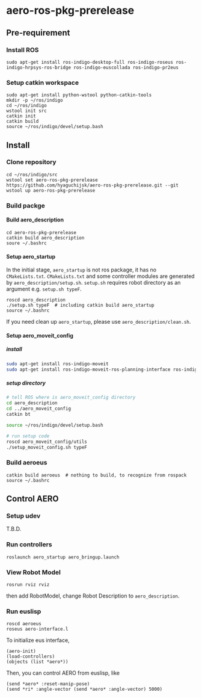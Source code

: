 # aero-ros-pkg-prerelease

## Pre-requirement

### Install ROS

```
sudo apt-get install ros-indigo-desktop-full ros-indigo-roseus ros-indigo-hrpsys-ros-bridge ros-indigo-euscollada ros-indigo-pr2eus
```

### Setup catkin workspace

```
sudo apt-get install python-wstool python-catkin-tools
mkdir -p ~/ros/indigo
cd ~/ros/indigo
wstool init src
catkin init
catkin build
source ~/ros/indigo/devel/setup.bash
```

## Install

### Clone repository

```
cd ~/ros/indigo/src
wstool set aero-ros-pkg-prerelease https://github.com/hyaguchijsk/aero-ros-pkg-prerelease.git --git
wstool up aero-ros-pkg-prerelease
```

### Build packge

#### Build aero_description

```
cd aero-ros-pkg-prerelease
catkin build aero_description
soure ~/.bashrc
```

#### Setup aero_startup

In the initial stage, `aero_startup` is not ros package, it has no `CMakeLists.txt`.
`CMakeLists.txt` and some controller modules are generated by `aero_description/setup.sh`.
`setup.sh` requires robot directory as an argument e.g. `setup.sh typeF`.

```
roscd aero_description
./setup.sh typeF  # including catkin build aero_startup
source ~/.bashrc
```

If you need clean up `aero_startup`, please use `aero_description/clean.sh`.

#### Setup aero_moveit_config
##### install
```bash
sudo apt-get install ros-indigo-moveit
sudo apt-get install ros-indigo-moveit-ros-planning-interface ros-indigo-moveit-ros-planning ros-indigo-moveit-core ros-indigo-moveit-ros-perception ros-indigo-moveit-ros-warehouse ros-indigo-moveit-kinematics
```
##### setup directory
```bash
# tell ROS where is aero_moveit_config directory
cd aero_description
cd ../aero_moveit_config
catkin bt

source ~/ros/indigo/devel/setup.bash

# run setup code
roscd aero_moveit_config/utils
./setup_moveit_config.sh typeF
```

### Build aeroeus

```
catkin build aeroeus  # nothing to build, to recognize from rospack
source ~/.bashrc
```

## Control AERO

### Setup udev

T.B.D.

### Run controllers

```
roslaunch aero_startup aero_bringup.launch
```

### View Robot Model

```
rosrun rviz rviz
```

then add RobotModel, change Robot Description to `aero_description`.


### Run euslisp

```
roscd aeroeus
roseus aero-interface.l
```

To initialize eus interface,

```
(aero-init)
(load-controllers)
(objects (list *aero*))
```

Then, you can control AERO from euslisp, like

```
(send *aero* :reset-manip-pose)
(send *ri* :angle-vector (send *aero* :angle-vector) 5000)
```

